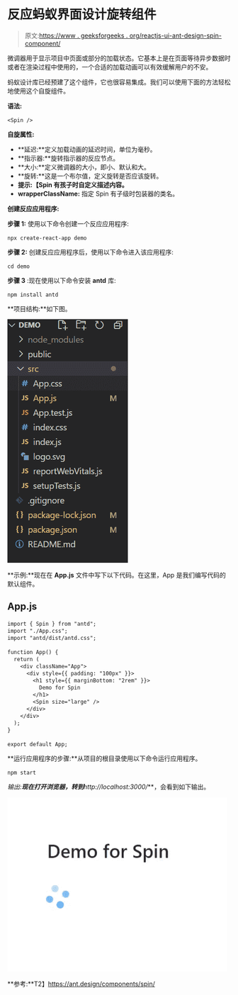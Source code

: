 # 反应蚂蚁界面设计旋转组件

> 原文:[https://www . geeksforgeeks . org/reactjs-ui-ant-design-spin-component/](https://www.geeksforgeeks.org/reactjs-ui-ant-design-spin-component/)

微调器用于显示项目中页面或部分的加载状态。它基本上是在页面等待异步数据时或者在渲染过程中使用的，一个合适的加载动画可以有效缓解用户的不安。

蚂蚁设计库已经预建了这个组件，它也很容易集成。我们可以使用下面的方法轻松地使用这个自旋组件。

**语法:**

```
<Spin />
```

**自旋属性:**

*   **延迟:**定义加载动画的延迟时间，单位为毫秒。
*   **指示器:**旋转指示器的反应节点。
*   **大小:**定义微调器的大小，即小、默认和大。
*   **旋转:**这是一个布尔值，定义旋转是否应该旋转。
*   **提示:【Spin 有孩子时自定义描述内容。**
*   **wrapperClassName:** 指定 Spin 有子级时包装器的类名。

**创建反应应用程序:**

**步骤 1:** 使用以下命令创建一个反应应用程序:

```
npx create-react-app demo
```

**步骤 2:** 创建反应应用程序后，使用以下命令进入该应用程序:

```
cd demo
```

**步骤 3** :现在使用以下命令安装 **antd** 库:

```
npm install antd
```

**项目结构:**如下图。

![](img/d2d7f261fec96b8735a2dd37ad6d908f.png)

**示例:**现在在 **App.js** 文件中写下以下代码。在这里，App 是我们编写代码的默认组件。

## App.js

```
import { Spin } from "antd";
import "./App.css";
import "antd/dist/antd.css";

function App() {
  return (
    <div className="App">
      <div style={{ padding: "100px" }}>
        <h1 style={{ marginBottom: "2rem" }}>
          Demo for Spin
        </h1>
        <Spin size="large" />
      </div>
    </div>
  );
}

export default App;
```

**运行应用程序的步骤:**从项目的根目录使用以下命令运行应用程序。

```
npm start
```

**输出:**现在打开浏览器，转到***http://localhost:3000/***，会看到如下输出。

![](img/0dad6aa63170c279aa7249ddc78d8d9c.png)

**参考:**T2】https://ant.design/components/spin/